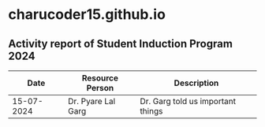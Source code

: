 # charucoder15.github.io
## Activity report of Student Induction Program 2024

| Date | Resource Person | Description |
| ----------- | ----------- |----------|
| 15-07-2024 | Dr. Pyare Lal Garg |Dr. Garg told us important things|
